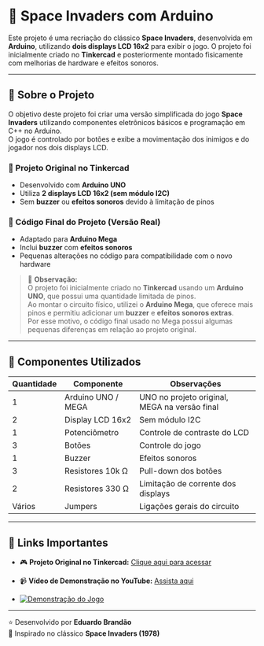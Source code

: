 # 🚀 Space Invaders com Arduino

Este projeto é uma recriação do clássico **Space Invaders**, desenvolvida em **Arduino**, utilizando **dois displays LCD 16x2** para exibir o jogo. O projeto foi inicialmente criado no **Tinkercad** e posteriormente montado fisicamente com melhorias de hardware e efeitos sonoros.

---

## 🧠 Sobre o Projeto

O objetivo deste projeto foi criar uma versão simplificada do jogo **Space Invaders** utilizando componentes eletrônicos básicos e programação em C++ no Arduino.  
O jogo é controlado por botões e exibe a movimentação dos inimigos e do jogador nos dois displays LCD.

### 📘 Projeto Original no Tinkercad
- Desenvolvido com **Arduino UNO**  
- Utiliza **2 displays LCD 16x2 (sem módulo I2C)**  
- Sem **buzzer** ou **efeitos sonoros** devido à limitação de pinos  

### 💾 Código Final do Projeto (Versão Real)
- Adaptado para **Arduino Mega**  
- Inclui **buzzer** com **efeitos sonoros**  
- Pequenas alterações no código para compatibilidade com o novo hardware  

> 📝 **Observação:**  
> O projeto foi inicialmente criado no **Tinkercad** usando um **Arduino UNO**, que possui uma quantidade limitada de pinos.  
> Ao montar o circuito físico, utilizei o **Arduino Mega**, que oferece mais pinos e permitiu adicionar um **buzzer** e **efeitos sonoros extras**.  
> Por esse motivo, o código final usado no Mega possui algumas pequenas diferenças em relação ao projeto original.

---

## 🔧 Componentes Utilizados

| Quantidade | Componente | Observações |
|-------------|-------------|--------------|
| 1 | Arduino UNO / MEGA | UNO no projeto original, MEGA na versão final |
| 2 | Display LCD 16x2 | Sem módulo I2C |
| 1 | Potenciômetro | Controle de contraste do LCD |
| 3 | Botões | Controle do jogo |
| 1 | Buzzer | Efeitos sonoros |
| 3 | Resistores 10k Ω | Pull-down dos botões |
| 2 | Resistores 330 Ω | Limitação de corrente dos displays |
| Vários | Jumpers | Ligações gerais do circuito |

---

## 🔗 Links Importantes

- 🎮 **Projeto Original no Tinkercad:** [Clique aqui para acessar](https://www.tinkercad.com/things/6FMz1oGX6Bg-projeto-space-invaders-com-2-lcd-sem-efeitos-sonoros?sharecode=ApZ3dIfrCQZAPIDOOKYbFAd2AP10fWAGJ_BXco7bwzo)  
- 📹 **Vídeo de Demonstração no YouTube:** [Assista aqui](https://www.youtube.com/watch?v=m7mRQU8E8xg)

- [![Demonstração do Jogo](https://img.youtube.com/vi/m7mRQU8E8xg/0.jpg)](https://www.youtube.com/watch?v=m7mRQU8E8xg)

---

⭐ Desenvolvido por **Eduardo Brandão**  
👾 Inspirado no clássico **Space Invaders (1978)**  
